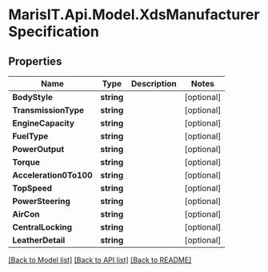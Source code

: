 
# MarisIT.Api.Model.XdsManufacturerSpecification

## Properties

Name | Type | Description | Notes
------------ | ------------- | ------------- | -------------
**BodyStyle** | **string** |  | [optional] 
**TransmissionType** | **string** |  | [optional] 
**EngineCapacity** | **string** |  | [optional] 
**FuelType** | **string** |  | [optional] 
**PowerOutput** | **string** |  | [optional] 
**Torque** | **string** |  | [optional] 
**Acceleration0To100** | **string** |  | [optional] 
**TopSpeed** | **string** |  | [optional] 
**PowerSteering** | **string** |  | [optional] 
**AirCon** | **string** |  | [optional] 
**CentralLocking** | **string** |  | [optional] 
**LeatherDetail** | **string** |  | [optional] 

[[Back to Model list]](../README.md#documentation-for-models)
[[Back to API list]](../README.md#documentation-for-api-endpoints)
[[Back to README]](../README.md)

